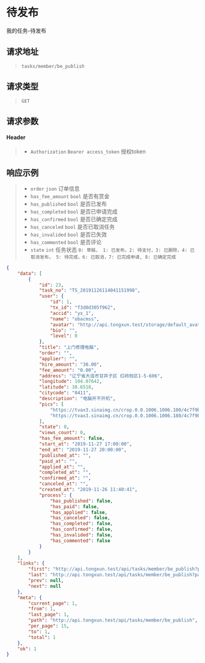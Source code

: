 # 待发布

我的任务-待发布

## 请求地址

> `tasks/member/be_publish`

## 请求类型

> `GET`

## 请求参数

#### Header

> - `Authorization` `Bearer access_token` 授权token

## 响应示例

> - `order` `json` 订单信息
> - `has_fee_amount` `bool` 是否有赏金
> - `has_published` `bool` 是否已发布
> - `has_completed` `bool` 是否已申请完成
> - `has_confirmed` `bool` 是否已确定完成
> - `has_canceled` `bool` 是否已取消任务
> - `has_invalided` `bool` 是否已失效
> - `has_commented` `bool` 是否评论
> - `state` `int` 任务状态 `0: 草稿， 1: 已发布，2: 待支付，3: 已删除，4: 已取消发布， 5: 待完成，6: 已取消，7: 已完成申请, 8: 已确定完成`

```json
{
    "data": [
        {
            "id": 23,
            "task_no": "TS_20191126114041151998",
            "user": {
                "id": 1,
                "tx_id": "f3d0d305f962",
                "accid": "yx_1",
                "name": "obacmss",
                "avatar": "http://api.tongxun.test/storage/default_avatars/pic_020.jpg",
                "bio": "",
                "level": 0
            },
            "title": "上门修理电脑",
            "order": "",
            "applier": "",
            "hire_amount": "30.00",
            "fee_amount": "0.00",
            "address": "辽宁省大连市甘井子区 红岭校区1-5-606",
            "longitude": 104.07642,
            "latitude": 38.6518,
            "citycode": "0411",
            "description": "电脑开不开机",
            "pics": [
                "https://tvax3.sinaimg.cn/crop.0.0.1006.1006.180/4c7f9b17ly8fwpigg780qj20ry0ryabc.jpg",
                "https://tvax3.sinaimg.cn/crop.0.0.1006.1006.180/4c7f9b17ly8fwpigg780qj20ry0ryabc.jpg"
            ],
            "state": 0,
            "views_count": 0,
            "has_fee_amount": false,
            "start_at": "2019-11-27 17:00:00",
            "end_at": "2019-11-27 20:00:00",
            "published_at": "",
            "paid_at": "",
            "applied_at": "",
            "completed_at": "",
            "confirmed_at": "",
            "canceled_at": "",
            "created_at": "2019-11-26 11:40:41",
            "process": {
                "has_published": false,
                "has_paid": false,
                "has_applied": false,
                "has_canceled": false,
                "has_completed": false,
                "has_confirmed": false,
                "has_invalided": false,
                "has_commented": false
            }
        }
    ],
    "links": {
        "first": "http://api.tongxun.test/api/tasks/member/be_publish?page=1",
        "last": "http://api.tongxun.test/api/tasks/member/be_publish?page=1",
        "prev": null,
        "next": null
    },
    "meta": {
        "current_page": 1,
        "from": 1,
        "last_page": 1,
        "path": "http://api.tongxun.test/api/tasks/member/be_publish",
        "per_page": 15,
        "to": 1,
        "total": 1
    },
    "ok": 1
}
```